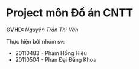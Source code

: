 # Project môn Đồ án CNTT

**GVHD:** *Nguyễn Trần Thi Văn*

Thực hiện bởi nhóm sv:

- 20110483 - Phạm Hồng Hiệu
- 20110504 - Phan Đại Đăng Khoa
